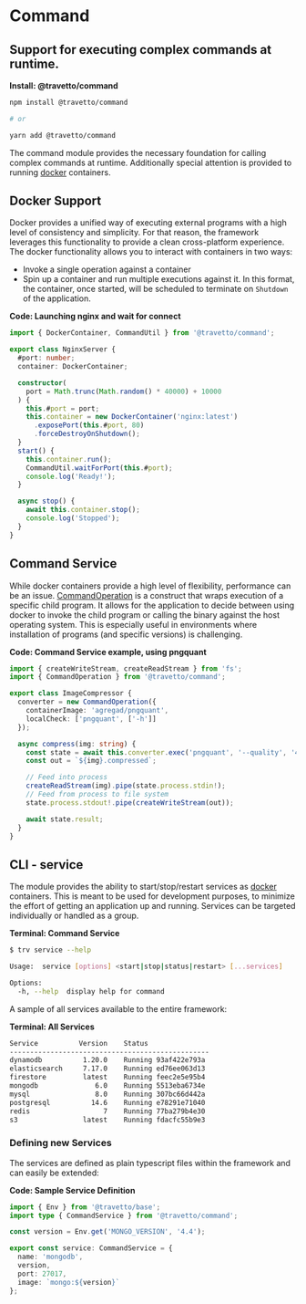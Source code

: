 <!-- This file was generated by @travetto/doc and should not be modified directly -->
<!-- Please modify https://github.com/travetto/travetto/tree/main/module/command/DOC.ts and execute "npx trv doc" to rebuild -->
# Command
## Support for executing complex commands at runtime.

**Install: @travetto/command**
```bash
npm install @travetto/command

# or

yarn add @travetto/command
```

The command module provides the necessary foundation for calling complex commands at runtime. Additionally special attention is provided to running [docker](https://www.docker.com/community-edition) containers.

## Docker Support

Docker provides a unified way of executing external programs with a high level of consistency and simplicity.  For that reason, the framework leverages this functionality to provide a clean cross-platform experience.  The docker functionality allows you to interact with containers in two ways:
   
   *  Invoke a single operation against a container
   *  Spin up a container and run multiple executions against it.  In this format, the container, once started, will be scheduled to terminate on `Shutdown` of the application.

**Code: Launching nginx and wait for connect**
```typescript
import { DockerContainer, CommandUtil } from '@travetto/command';

export class NginxServer {
  #port: number;
  container: DockerContainer;

  constructor(
    port = Math.trunc(Math.random() * 40000) + 10000
  ) {
    this.#port = port;
    this.container = new DockerContainer('nginx:latest')
      .exposePort(this.#port, 80)
      .forceDestroyOnShutdown();
  }
  start() {
    this.container.run();
    CommandUtil.waitForPort(this.#port);
    console.log('Ready!');
  }

  async stop() {
    await this.container.stop();
    console.log('Stopped');
  }
}
```

## Command Service

While docker containers provide a high level of flexibility, performance can be an issue.  [CommandOperation](https://github.com/travetto/travetto/tree/main/module/command/src/command.ts#L11) is a construct that wraps execution of a specific child program.  It allows for the application to decide between using docker to invoke the child program or calling the binary against the host operating system.  This is especially useful in environments where installation of programs (and specific versions) is challenging.

**Code: Command Service example, using pngquant**
```typescript
import { createWriteStream, createReadStream } from 'fs';
import { CommandOperation } from '@travetto/command';

export class ImageCompressor {
  converter = new CommandOperation({
    containerImage: 'agregad/pngquant',
    localCheck: ['pngquant', ['-h']]
  });

  async compress(img: string) {
    const state = await this.converter.exec('pngquant', '--quality', '40-80', '--speed 1', '--force', '-');
    const out = `${img}.compressed`;

    // Feed into process
    createReadStream(img).pipe(state.process.stdin!);
    // Feed from process to file system
    state.process.stdout!.pipe(createWriteStream(out));

    await state.result;
  }
}
```

## CLI - service

The module provides the ability to start/stop/restart services as [docker](https://www.docker.com/community-edition) containers.  This is meant to be used for development purposes, to minimize the effort of getting an application up and running.  Services can be targeted individually or handled as a group.

**Terminal: Command Service**
```bash
$ trv service --help

Usage:  service [options] <start|stop|status|restart> [...services]

Options:
  -h, --help  display help for command
```

A sample of all services available to the entire framework:

**Terminal: All Services**
```bash
Service          Version    Status
-------------------------------------------------
dynamodb          1.20.0    Running 93af422e793a
elasticsearch     7.17.0    Running ed76ee063d13
firestore         latest    Running feec2e5e95b4
mongodb              6.0    Running 5513eba6734e
mysql                8.0    Running 307bc66d442a
postgresql          14.6    Running e78291e71040
redis                  7    Running 77ba279b4e30
s3                latest    Running fdacfc55b9e3
```

### Defining new Services

The services are defined as plain typescript files within the framework and can easily be extended:

**Code: Sample Service Definition**
```typescript
import { Env } from '@travetto/base';
import type { CommandService } from '@travetto/command';

const version = Env.get('MONGO_VERSION', '4.4');

export const service: CommandService = {
  name: 'mongodb',
  version,
  port: 27017,
  image: `mongo:${version}`
};
```
